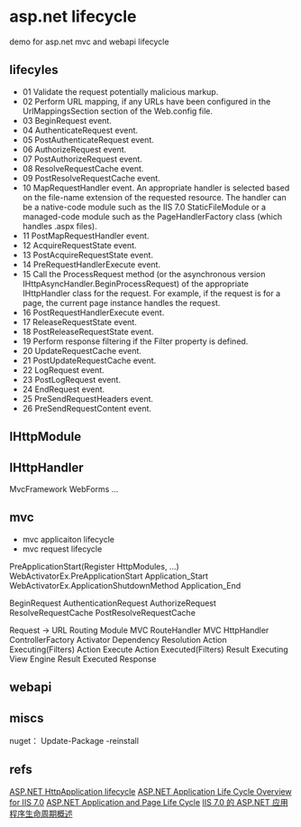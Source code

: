 # asp.net lifecycle

demo for asp.net mvc and webapi lifecycle

## lifecyles

- 01 Validate the request potentially malicious markup.
- 02 Perform URL mapping, if any URLs have been configured in the UrlMappingsSection section of the Web.config file.
- 03 BeginRequest event.
- 04 AuthenticateRequest event.
- 05 PostAuthenticateRequest event.
- 06 AuthorizeRequest event.
- 07 PostAuthorizeRequest event.
- 08 ResolveRequestCache event.
- 09 PostResolveRequestCache event.
- 10 MapRequestHandler event. An appropriate handler is selected based on the file-name extension of the requested resource. The handler can be a native-code module such as the IIS 7.0 StaticFileModule or a managed-code module such as the PageHandlerFactory class (which handles .aspx files). 
- 11 PostMapRequestHandler event.
- 12 AcquireRequestState event.
- 13 PostAcquireRequestState event.
- 14 PreRequestHandlerExecute event.
- 15 Call the ProcessRequest method (or the asynchronous version IHttpAsyncHandler.BeginProcessRequest) of the appropriate IHttpHandler class for the request. For example, if the request is for a page, the current page instance handles the request.
- 16 PostRequestHandlerExecute event.
- 17 ReleaseRequestState event.
- 18 PostReleaseRequestState event.
- 19 Perform response filtering if the Filter property is defined.
- 20 UpdateRequestCache event.
- 21 PostUpdateRequestCache event.
- 22 LogRequest event.
- 23 PostLogRequest event.
- 24 EndRequest event.
- 25 PreSendRequestHeaders event.
- 26 PreSendRequestContent event.

## IHttpModule

## IHttpHandler

MvcFramework
WebForms
...

## mvc

- mvc applicaiton lifecycle
- mvc request lifecycle


PreApplicationStart(Register HttpModules, ...)
WebActivatorEx.PreApplicationStart
Application_Start
WebActivatorEx.ApplicationShutdownMethod
Application_End



BeginRequest
AuthenticationRequest
AuthorizeRequest
ResolveRequestCache
PostResolveRequestCache

Request -> 
    URL Routing Module
    MVC RouteHandler
    MVC HttpHandler
        ControllerFactory Activator
        Dependency Resolution
            Action Executing(Filters)
                    Action Execute
                        Action Executed(Filters)
                            Result Executing
                                View Engine
                                    Result Executed
                                        Response
    

## webapi

## miscs

nuget： Update-Package -reinstall

## refs

[ASP.NET HttpApplication lifecycle](https://stackoverflow.com/questions/1394041/asp-net-httpapplication-lifecycle)
[ASP.NET Application Life Cycle Overview for IIS 7.0](https://msdn.microsoft.com/en-us/library/bb470252.aspx)
[ASP.NET Application and Page Life Cycle](https://www.codeproject.com/Articles/73728/ASP-NET-Application-and-Page-Life-Cycle)
[IIS 7.0 的 ASP.NET 应用程序生命周期概述](https://msdn.microsoft.com/zh-cn/library/bb470252(v=vs.100).aspx)